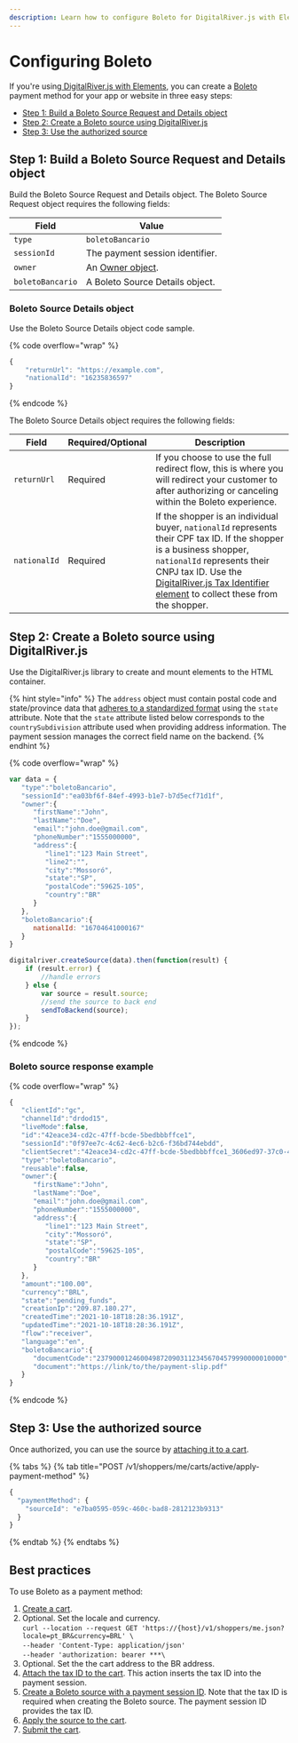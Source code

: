 ```yaml
---
description: Learn how to configure Boleto for DigitalRiver.js with Elements.
---
```


# Configuring Boleto

If you're using[ DigitalRiver.js with Elements](../), you can create a [Boleto](../../../supported-payment-methods/boleto.md) payment method for your app or website in three easy steps:

* [Step 1: Build a Boleto Source Request and Details object](configuring-boleto.md#step-2-build-a-boleto-source-request-and-details-object)
* [Step 2: Create a Boleto source using DigitalRiver.js](configuring-boleto.md#step-3-create-a-boleto-source-using-digitalriver.js)
* [Step 3: Use the authorized source](configuring-boleto.md#step-4-use-the-authorized-source)

## Step 1: Build a Boleto Source Request and Details object

Build the Boleto Source Request and Details object. The Boleto Source Request object requires the following fields:

| Field            | Value                                                      |
| ---------------- | ---------------------------------------------------------- |
| `type`           | `boletoBancario`                                           |
| `sessionId`      | The payment session identifier.                            |
| `owner`          | An [Owner object](common-payment-objects.md#owner-object). |
| `boletoBancario` | A Boleto Source Details object.                            |

### Boleto Source Details object

Use the Boleto Source Details object code sample.&#x20;

{% code overflow="wrap" %}
```javascript
{
    "returnUrl": "https://example.com",
    "nationalId": "16235836597"
}
```
{% endcode %}

The Boleto Source Details object requires the following fields:

| Field        | Required/Optional | Description                                                                                                                                                                                                                                                                                                                                                                    |
| ------------ | ----------------- | ------------------------------------------------------------------------------------------------------------------------------------------------------------------------------------------------------------------------------------------------------------------------------------------------------------------------------------------------------------------------------ |
| `returnUrl`  | Required          | If you choose to use the full redirect flow, this is where you will redirect your customer to after authorizing or canceling within the Boleto experience.                                                                                                                                                                                                                     |
| `nationalId` | Required          | If the shopper is an individual buyer, `nationalId` represents their CPF tax ID. If the shopper is a business shopper, `nationalId` represents their CNPJ tax ID. Use the [DigitalRiver.js Tax Identifier element](https://docs.digitalriver.com/digital-river-api/payment-integrations-1/digitalriver.js/reference/tax-identifier-element) to collect these from the shopper. |

## Step 2: Create a Boleto source using DigitalRiver.js

Use the DigitalRiver.js library to create and mount elements to the HTML container.&#x20;

{% hint style="info" %}
The `address` object must contain postal code and state/province data that [adheres to a standardized format](../../../../shopper-apis/cart/creating-or-updating-a-cart/providing-address-information.md) using the `state` attribute. Note that the `state` attribute listed below corresponds to the `countrySubdivision` attribute used when providing address information. The payment session manages the correct field name on the backend.
{% endhint %}

{% code overflow="wrap" %}
```javascript
var data = {
   "type":"boletoBancario",
   "sessionId":"ea03bf6f-84ef-4993-b1e7-b7d5ecf71d1f",
   "owner":{
      "firstName":"John",
      "lastName":"Doe",
      "email":"john.doe@gmail.com",
      "phoneNumber":"1555000000",
      "address":{
         "line1":"123 Main Street",
         "line2":"",
         "city":"Mossoró",
         "state":"SP",
         "postalCode":"59625-105",
         "country":"BR"
      }
   },
   "boletoBancario":{
      nationalId: "16704641000167"
   }
}

digitalriver.createSource(data).then(function(result) {    
    if (result.error) {        
        //handle errors    
    } else {        
        var source = result.source;        
        //send the source to back end        
        sendToBackend(source);    
    }
});
```
{% endcode %}

### Boleto source response example

{% code overflow="wrap" %}
```javascript
{
   "clientId":"gc",
   "channelId":"drdod15",
   "liveMode":false,
   "id":"42eace34-cd2c-47ff-bcde-5bedbbbffce1",
   "sessionId":"0f97ee7c-4c62-4ec6-b2c6-f36bd744ebdd",
   "clientSecret":"42eace34-cd2c-47ff-bcde-5bedbbbffce1_3606ed97-37c0-47d2-af40-79d062993ac0",
   "type":"boletoBancario",
   "reusable":false,
   "owner":{
      "firstName":"John",
      "lastName":"Doe",
      "email":"john.doe@gmail.com",
      "phoneNumber":"1555000000",
      "address":{
         "line1":"123 Main Street",
         "city":"Mossoró",
         "state":"SP",
         "postalCode":"59625-105",
         "country":"BR"
      }
   },
   "amount":"100.00",
   "currency":"BRL",
   "state":"pending_funds",
   "creationIp":"209.87.180.27",
   "createdTime":"2021-10-18T18:28:36.191Z",
   "updatedTime":"2021-10-18T18:28:36.191Z",
   "flow":"receiver",
   "language":"en",
   "boletoBancario":{
      "documentCode":"23790001246004987209031123456704579990000010000",
      "document":"https://link/to/the/payment-slip.pdf"
   }
}
```
{% endcode %}

## Step 3: Use the authorized source

Once authorized, you can use the source by [attaching it to a cart](../../../sources/#attaching-a-payment-method-to-an-order-or-cart).

{% tabs %}
{% tab title="POST /v1/shoppers/me/carts/active/apply-payment-method" %}
```javascript
{
  "paymentMethod": {
    "sourceId": "e7ba0595-059c-460c-bad8-2812123b9313"
  }
}
```
{% endtab %}
{% endtabs %}

## Best practices

To use Boleto as a payment method:

1. [Create a cart](https://docs.digitalriver.com/commerce-api/cart/creating-or-updating-a-cart#creating-a-cart).
2. Optional. Set the locale and currency.\
   `curl --location --request GET 'https://{host}/v1/shoppers/me.json?locale=pt_BR&currency=BRL' \`\
   `--header 'Content-Type: application/json'`\
   `--header 'authorization: bearer ***\`
3. Optional. Set the the cart address to the BR address.
4. [Attach the tax ID to the cart](https://docs.digitalriver.com/commerce-api/cart/managing-tax-identifiers#attaching-a-tax-identifier-to-a-cart). This action inserts the tax ID into the payment session.
5. [Create a Boleto source with a payment session ID](configuring-boleto.md#step-2-create-a-boleto-source-using-digitalriver.js). Note that the tax ID is required when creating the Boleto source. The payment session ID provides the tax ID.
6. [Apply the source to the cart](https://docs.digitalriver.com/commerce-api/cart/attaching-a-payment-method-to-a-cart-or-customer#attaching-a-payment-method-to-an-order-or-cart).
7. [Submit the cart](https://docs.digitalriver.com/commerce-api/cart/submitting-a-cart).
